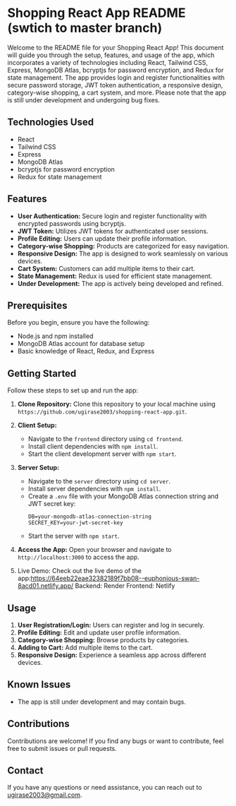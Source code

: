 # Shopping React App README (swtich to master branch)

Welcome to the README file for your Shopping React App! This document will guide you through the setup, features, and usage of the app, which incorporates a variety of technologies including React, Tailwind CSS, Express, MongoDB Atlas, bcryptjs for password encryption, and Redux for state management. The app provides login and register functionalities with secure password storage, JWT token authentication, a responsive design, category-wise shopping, a cart system, and more. Please note that the app is still under development and undergoing bug fixes.

## Technologies Used

- React
- Tailwind CSS
- Express
- MongoDB Atlas
- bcryptjs for password encryption
- Redux for state management

## Features

- **User Authentication:** Secure login and register functionality with encrypted passwords using bcryptjs.
- **JWT Token:** Utilizes JWT tokens for authenticated user sessions.
- **Profile Editing:** Users can update their profile information.
- **Category-wise Shopping:** Products are categorized for easy navigation.
- **Responsive Design:** The app is designed to work seamlessly on various devices.
- **Cart System:** Customers can add multiple items to their cart.
- **State Management:** Redux is used for efficient state management.
- **Under Development:** The app is actively being developed and refined.

## Prerequisites

Before you begin, ensure you have the following:

- Node.js and npm installed
- MongoDB Atlas account for database setup
- Basic knowledge of React, Redux, and Express

## Getting Started

Follow these steps to set up and run the app:

1. **Clone Repository:** Clone this repository to your local machine using `https://github.com/ugirase2003/shopping-react-app.git`.

2. **Client Setup:**
   - Navigate to the `frontend` directory using `cd frontend`.
   - Install client dependencies with `npm install`.
   - Start the client development server with `npm start`.

3. **Server Setup:**
   - Navigate to the `server` directory using `cd server`.
   - Install server dependencies with `npm install`.
   - Create a `.env` file with your MongoDB Atlas connection string and JWT secret key:
     ```
     DB=your-mongodb-atlas-connection-string
     SECRET_KEY=your-jwt-secret-key
     ```
   - Start the server with `npm start`.

4. **Access the App:** Open your browser and navigate to `http://localhost:3000` to access the app.

5. Live Demo: Check out the live demo of the app:https://64eeb22eae32382189f7bb08--euphonious-swan-8acd01.netlify.app/
     Backend: Render
     Frontend: Netlify
   

## Usage

1. **User Registration/Login:** Users can register and log in securely.
2. **Profile Editing:** Edit and update user profile information.
3. **Category-wise Shopping:** Browse products by categories.
4. **Adding to Cart:** Add multiple items to the cart.
5. **Responsive Design:** Experience a seamless app across different devices.

## Known Issues

- The app is still under development and may contain bugs.

## Contributions

Contributions are welcome! If you find any bugs or want to contribute, feel free to submit issues or pull requests.



## Contact

If you have any questions or need assistance, you can reach out to ugirase2003@gmail.com.

